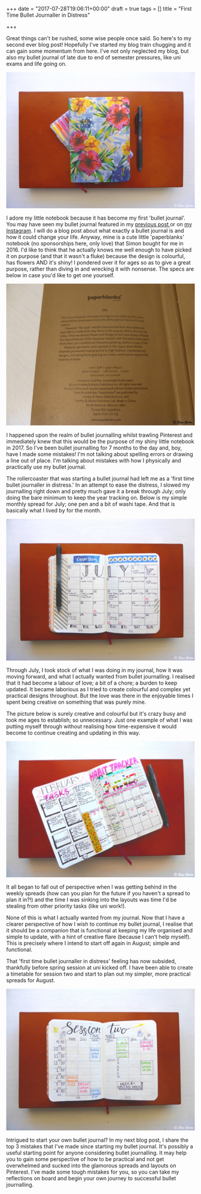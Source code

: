 +++
date = "2017-07-28T19:06:11+00:00"
draft = true
tags = []
title = "First Time Bullet Journaller in Distress"

+++


Great things can't be rushed, some wise people once said. So here's to my second ever blog post! Hopefully I've started my blog train chugging and it can gain some momentum from here. I've not only neglected my blog, but also my bullet journal of late due to end of semester pressures, like uni exams and life going on.

![](/uploads/2017/08/01/Blog%202_1-2.jpg)

I adore my little notebook because it has become my first 'bullet journal'. You may have seen my bullet journal featured in my [previous post ](http://elizaspeaking.com/post/the-start/)or on [my Instagram](https://www.instagram.com/elizaspeaking/).  I will do a blog post about what exactly a bullet journal is and how it could change your life. Anyway, mine is a cute little 'paperblanks' notebook (no sponsorships here, only love) that Simon bought for me in 2016. I'd like to think that he actually knows me well enough to have picked it on purpose (and that it wasn't a fluke) because the design is colourful, has flowers AND it's shiny! I pondered over it for ages so as to give a great purpose, rather than diving in and wrecking it with nonsense. The specs are below in case you'd like to get one yourself.

![](/uploads/2017/08/01/Blog%202_2.jpg)

I happened upon the realm of bullet journalling whilst trawling Pinterest and immediately knew that this would be the purpose of my shiny little notebook in 2017. So I've been bullet journalling for 7 months to the day and, boy, have I made some mistakes! I'm not talking about spelling errors or drawing a line out of place. I'm talking about mistakes with how I physically and practically use my bullet journal.

The rollercoaster that was starting a bullet journal had left me as a 'first time bullet journaller in distress.' In an attempt to ease the distress, I slowed my journalling right down and pretty much gave it a break through July; only doing the bare minimum to keep the year tracking on. Below is my simple monthly spread for July; one pen and a bit of washi tape. And that is basically what I lived by for the month.

![](/uploads/2017/08/01/Blog%202_4.jpg)

Through July, I took stock of what I was doing in my journal, how it was moving forward, and what I actually wanted from bullet journalling. I realised that it had become a labour of love; a bit of a chore; a burden to keep updated. It became laborious as I tried to create colourful and complex yet practical designs throughout. But the love was there in the enjoyable times I spent being creative on something that was purely mine.

The picture below is surely creative and colourful but it's crazy busy and took me ages to establish; so unnecessary. Just one example of what I was putting myself through without realising how time-expensive it would become to continue creating and updating in this way.

![](/uploads/2017/08/01/Blog%202_3.jpg)

It all began to fall out of perspective when I was getting behind in the weekly spreads (how can you plan for the future if you haven't a spread to plan it in?!) and the time I was sinking into the layouts was time I'd be stealing from other priority tasks (like uni work!).

None of this is what I actually wanted from my journal. Now that I have a clearer perspective of how I wish to continue my bullet journal, I realise that it should be a companion that is functional at keeping my life organised and simple to update, with a hint of creative flare (because I can't help myself). This is precisely where I intend to start off again in August; simple and functional.

That 'first time bullet journaller in distress' feeling has now subsided, thankfully before spring session at uni kicked off. I have been able to create a timetable for session two and start to plan out my simpler, more practical spreads for August.

![](/uploads/2017/08/01/Blog%202_5-1.jpg)

Intrigued to start your own bullet journal? In my next blog post, I share the top 3 mistakes that I've made since starting my bullet journal. It's possibly a useful starting point for anyone considering bullet journalling. It may help you to gain some perspective of how to be practical and not get overwhelmed and sucked into the glamorous spreads and layouts on Pinterest. I've made some tough mistakes for you, so you can take my reflections on board and begin your own journey to successful bullet journalling.
